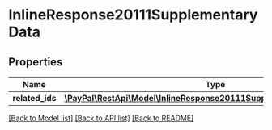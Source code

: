 # InlineResponse20111SupplementaryData

## Properties
Name | Type | Description | Notes
------------ | ------------- | ------------- | -------------
**related_ids** | [**\PayPal\RestApi\Model\InlineResponse20111SupplementaryDataRelatedIds**](InlineResponse20111SupplementaryDataRelatedIds.md) |  | [optional] 

[[Back to Model list]](../README.md#documentation-for-models) [[Back to API list]](../README.md#documentation-for-api-endpoints) [[Back to README]](../README.md)



